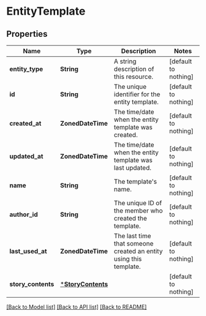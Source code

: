 # EntityTemplate


## Properties
Name | Type | Description | Notes
------------ | ------------- | ------------- | -------------
**entity_type** | **String** | A string description of this resource. | [default to nothing]
**id** | **String** | The unique identifier for the entity template. | [default to nothing]
**created_at** | **ZonedDateTime** | The time/date when the entity template was created. | [default to nothing]
**updated_at** | **ZonedDateTime** | The time/date when the entity template was last updated. | [default to nothing]
**name** | **String** | The template&#39;s name. | [default to nothing]
**author_id** | **String** | The unique ID of the member who created the template. | [default to nothing]
**last_used_at** | **ZonedDateTime** | The last time that someone created an entity using this template. | [default to nothing]
**story_contents** | [***StoryContents**](StoryContents.md) |  | [default to nothing]


[[Back to Model list]](../README.md#models) [[Back to API list]](../README.md#api-endpoints) [[Back to README]](../README.md)


